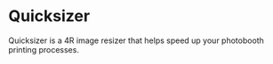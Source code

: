 # Quicksizer
Quicksizer is a 4R image resizer that helps speed up your photobooth printing processes.
